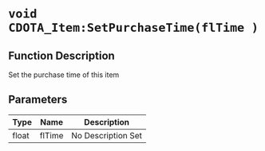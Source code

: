 # `void CDOTA_Item:SetPurchaseTime(flTime )`
## Function Description
Set the purchase time of this item
## Parameters
Type|Name|Description
--|--|--
float|flTime|No Description Set
